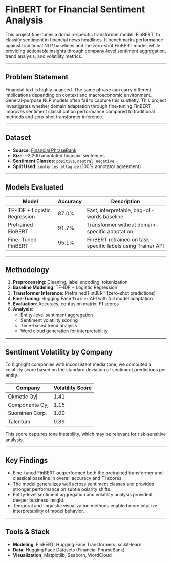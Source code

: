 # FinBERT for Financial Sentiment Analysis

This project fine-tunes a domain-specific transformer model, FinBERT, to classify sentiment in financial news headlines. It benchmarks performance against traditional NLP baselines and the zero-shot FinBERT model, while providing actionable insights through company-level sentiment aggregation, trend analysis, and volatility metrics.

---

## Problem Statement

Financial text is highly nuanced. The same phrase can carry different implications depending on context and macroeconomic environment. General-purpose NLP models often fail to capture this subtletly. This project investigates whether domain adaptation through fine-tuning FinBERT improves sentiment classification performance compared to traditional methods and zero-shot transformer inference.

---

## Dataset

- **Source**: [Financial PhraseBank](https://huggingface.co/datasets/financial_phrasebank)
- **Size**: ~2,200 annotated financial sentences
- **Sentiment Classes**: `positive`, `neutral`, `negative`
- **Split Used**: `sentences_allagree` (100% annotator agreement)

---

## Models Evaluated

| Model                        | Accuracy | Description |
|-----------------------------|----------|-------------|
| TF-IDF + Logistic Regression | 87.0%    | Fast, interpretable, bag-of-words baseline |
| Pretrained FinBERT          | 91.7%    | Transformer without domain-specific adaptation |
| Fine-Tuned FinBERT          | 95.1%    | FinBERT retrained on task-specific labels using Trainer API |

---

## Methodology

1. **Preprocessing**: Cleaning, label encoding, tokenization
2. **Baseline Modeling**: TF-IDF + Logistic Regression
3. **Transformer Inference**: Pretrained FinBERT (zero-shot predictions)
4. **Fine-Tuning**: Hugging Face `Trainer` API with full model adaptation
5. **Evaluation**: Accuracy, confusion matrix, F1 scores
6. **Analysis**: 
   - Entity-level sentiment aggregation
   - Sentiment volatility scoring
   - Time-based trend analysis
   - Word cloud generation for interpretability

---

## Sentiment Volatility by Company

To highlight companies with inconsistent media tone, we computed a volatility score based on the standard deviation of sentiment predictions per entity.

| Company           | Volatility Score |
|------------------|------------------|
| Okmetic Oyj       | 1.41  
| Componenta Oyj    | 1.15  
| Suominen Corp.    | 1.00  
| Talentum          | 0.89  

This score captures tone instability, which may be relevant for risk-sensitive analysis.

---

## Key Findings

- Fine-tuned FinBERT outperformed both the pretrained transformer and classical baseline in overall accuracy and F1 scores.
- The model generalizes well across sentiment classes and provides stronger performance on subtle polarity shifts.
- Entity-level sentiment aggregation and volatility analysis provided deeper business insight.
- Temporal and linguistic visualization methods enabled more intuitive interpretability of model behavior.

---

## Tools & Stack

- **Modeling**: FinBERT, Hugging Face Transformers, scikit-learn
- **Data**: Hugging Face Datasets (Financial PhraseBank)
- **Visualization**: Matplotlib, Seaborn, WordCloud
